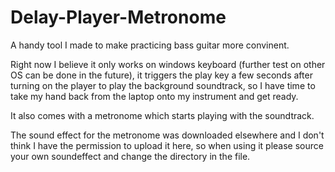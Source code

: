 # Delay-Player-Metronome

A handy tool I made to make practicing bass guitar more convinent.

Right now I believe it only works on windows keyboard (further test on other OS can be done in the future), it triggers the play key a few seconds after turning on the player to play the background soundtrack, so I have time to take my hand back from the laptop onto my instrument and get ready.

It also comes with a metronome which starts playing with the soundtrack.

The sound effect for the metronome was downloaded elsewhere and I don't think I have the permission to upload it here, so when using it please source your own soundeffect and change the directory in the file.
